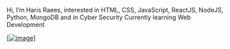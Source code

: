 Hi, I’m Haris Raees, 
interested in HTML, CSS, JavaScript, ReactJS, NodeJS, Python, MongoDB and in Cyber Security
Currently learning Web Development

[[![image](https://github.com/harrisrais/harrisrais/assets/164673586/2531e878-857b-497b-918e-8857e3d8995b)](https://images.app.goo.gl/UQcBv2omTAimcwSb9)]
